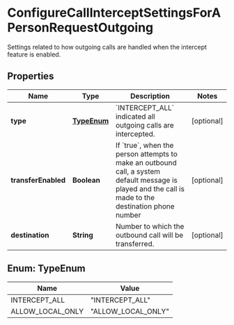 <!--  Copyright 2025 Cisco Systems Inc.

Permission is hereby granted, free of charge, to any person obtaining a copy
of this software and associated documentation files (the "Software"), to deal
in the Software without restriction, including without limitation the rights
to use, copy, modify, merge, publish, distribute, sublicense, and/or sell
copies of the Software, and to permit persons to whom the Software is
furnished to do so, subject to the following conditions:

The above copyright notice and this permission notice shall be included in
all copies or substantial portions of the Software.

THE SOFTWARE IS PROVIDED "AS IS", WITHOUT WARRANTY OF ANY KIND, EXPRESS OR
IMPLIED, INCLUDING BUT NOT LIMITED TO THE WARRANTIES OF MERCHANTABILITY,
FITNESS FOR A PARTICULAR PURPOSE AND NONINFRINGEMENT. IN NO EVENT SHALL THE
AUTHORS OR COPYRIGHT HOLDERS BE LIABLE FOR ANY CLAIM, DAMAGES OR OTHER
LIABILITY, WHETHER IN AN ACTION OF CONTRACT, TORT OR OTHERWISE, ARISING FROM,
OUT OF OR IN CONNECTION WITH THE SOFTWARE OR THE USE OR OTHER DEALINGS IN
THE SOFTWARE.-->


# ConfigureCallInterceptSettingsForAPersonRequestOutgoing

Settings related to how outgoing calls are handled when the intercept feature is enabled.

## Properties

| Name | Type | Description | Notes |
|------------ | ------------- | ------------- | -------------|
|**type** | [**TypeEnum**](#TypeEnum) | &#x60;INTERCEPT_ALL&#x60; indicated all outgoing calls are intercepted. |  [optional] |
|**transferEnabled** | **Boolean** | If &#x60;true&#x60;, when the person attempts to make an outbound call, a system default message is played and the call is made to the destination phone number |  [optional] |
|**destination** | **String** | Number to which the outbound call will be transferred. |  [optional] |



## Enum: TypeEnum

| Name | Value |
|---- | -----|
| INTERCEPT_ALL | &quot;INTERCEPT_ALL&quot; |
| ALLOW_LOCAL_ONLY | &quot;ALLOW_LOCAL_ONLY&quot; |



